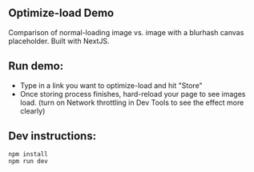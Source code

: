 ## Optimize-load Demo

Comparison of normal-loading image vs. image with a blurhash canvas placeholder.
Built with NextJS.

## Run demo:

- Type in a link you want to optimize-load and hit "Store"
- Once storing process finishes, hard-reload your page to see images load. (turn on Network throttling in Dev Tools to see the effect more clearly)

## Dev instructions:

```
npm install
npm run dev
```
